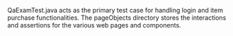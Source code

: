 QaExamTest.java acts as the primary test case for handling login and item purchase functionalities. The pageObjects directory stores the interactions and assertions for the various web pages and components.
